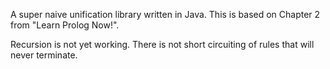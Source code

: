 A super naive unification library written in Java.  This is based on Chapter 2 from "Learn Prolog Now!".

Recursion is not yet working.
There is not short circuiting of rules that will never terminate.

